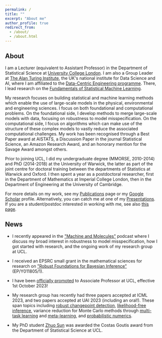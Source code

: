 ```yaml
---
permalink: /
title: ""
excerpt: "About me"
author_profile: true
redirect_from: 
  - /about/
  - /about.html
---
```


## About

I am a Lecturer (equivalent to Assistant Professor) in the Department of Statistical Science at [University College London](https://www.ucl.ac.uk/statistics/). I am also a Group Leader at [The Alan Turing Institute](https://www.turing.ac.uk/), the UK's national institute for Data Science and AI, where I am affiliated to the [Data-Centric Engineering programme](https://www.turing.ac.uk/research/research-programmes/data-centric-engineering#introduction). There, I lead research on the [Fundamentals of Statistical Machine Learning](https://www.turing.ac.uk/research/research-projects/fundamentals-statistical-machine-learning).

My research focuses on building statistical and machine learning methods which enable the use of large-scale models in the physical, environmental and engineering sciences. I focus on both foundational and computational problems. On the foundational side, I develop methods to merge large-scale models with data, focusing on robustness to model misspecification. On the computational side, I focus on algorithms which can make use of the structure of these complex models to vastly reduce the associated computational challenges. My work has been recognised through a Best Paper award at AISTATS, a Discussion Paper in the journal Statistical Science, an Amazon Research Award, and an honorary mention for the Savage Award amongst others.

Prior to joining UCL, I did my undergraduate degree (MMORSE, 2010-2014) and PhD (2014-2018) at the University of Warwick, the latter as part of the joint centre for doctoral training between the departments of Statistics at Warwick and Oxford. I then spent a year as a postdoctoral researcher, first in the Department of Mathematics at Imperial College London, then in the Department of Engineering at the University of Cambridge.

For more details on my work, see my [Publications](https://fxbriol.github.io/publications/) page or my [Google Scholar](https://scholar.google.co.uk/citations?user=yLBYtAwAAAAJ&hl=en) profile. Alternatively, you can catch me at one of my [Presentations](https://fxbriol.github.io/presentations/). If you are a student/postdoc interested in working with me, see also [this page](https://fxbriol.github.io/supervision/).


## News

* I recently appeared in the ["Machine and Molecules"](https://youtu.be/fv4JvSo44QA?feature=shared) podcast where I discuss my broad interest in robustness to model misspecification, how I got started with research, and the ongoing work of my research group at UCL.

* I received an EPSRC small grant in the mathematical sciences for research on ["Robust Foundations for Bayesian Inference"](https://gow.epsrc.ukri.org/NGBOViewGrant.aspx?GrantRef=EP/Y011805/1) (EP/Y011805/1).

* I have been [officially promoted](https://www.ucl.ac.uk/human-resources/policies-advice/academic-careers-framework-and-promotions-processes/promotions-2022-23) to Associate Professor at UCL, effective 1st October 2023!

* My research group has recently had three papers accepted at ICML 2023, and two papers accepted at UAI 2023 (including an oral!). These span topics including [robust changepoint detection](https://arxiv.org/abs/2302.04759), [likelihood-free inference](https://arxiv.org/abs/2301.11674), variance reduction for Monte Carlo methods through [multi-task learning](https://arxiv.org/abs/2109.08944) and [meta-learning](https://arxiv.org/abs/2303.04756), and [probabilistic numerics](https://arxiv.org/abs/2305.13248).

* My PhD student [Zhuo Sun](https://jz-fun.github.io) was awarded the Costas Goutis award from the Department of Statistical Science at UCL.



